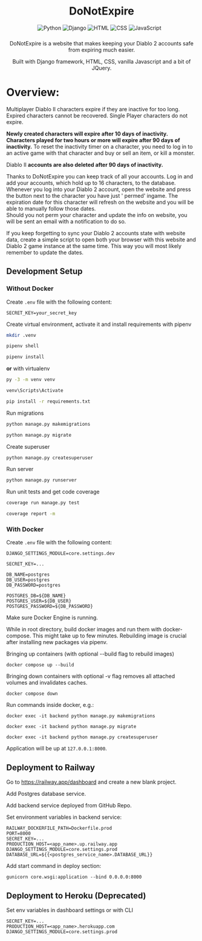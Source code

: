 <div align="center" style="padding-bottom: 10px">
    <h1>DoNotExpire</h1>
    <img alt="Python" src="https://img.shields.io/badge/python%20-%2314354C.svg?&style=for-the-badge&logo=python&logoColor=white"/>
    <img alt="Django" src="https://img.shields.io/badge/django%20-%23092E20.svg?&style=for-the-badge&logo=django&logoColor=white"/>
    <img alt="HTML" src="https://img.shields.io/badge/HTML5-E34F26?style=for-the-badge&logo=html5&logoColor=white">
    <img alt="CSS" src="https://img.shields.io/badge/CSS3-1572B6?style=for-the-badge&logo=css3&logoColor=white">
    <img alt="JavaScript" src="https://img.shields.io/badge/javascript%20-%23323330.svg?&style=for-the-badge&logo=javascript&logoColor=%23F7DF1E"/>
    <img src="https://img.shields.io/badge/PostgreSQL-316192?style=for-the-badge&logo=postgresql&logoColor=white" alt=""/>
    <img src="https://img.shields.io/badge/Docker-008FCC?style=for-the-badge&logo=docker&logoColor=white" alt=""/>
    <img src="https://img.shields.io/badge/Railway-%23000000.svg?&style=for-the-badge&logo=railway&logoColor=white" alt=""/>
</div>

<div align="center">
    <p>DoNotExpire is a website that makes keeping your Diablo 2 accounts safe from expiring much easier.</p>
    <p>Built with Django framework, HTML, CSS, vanilla Javascript and a bit of JQuery.</p>
</div>

# Overview:

Multiplayer Diablo II characters expire if they are inactive for too long. Expired characters cannot be recovered.
Single Player characters do not expire.

**Newly created characters will expire after 10 days of inactivity. Characters played for two hours or more will expire
after 90 days of inactivity.** To reset the inactivity timer on a character, you need to log in to an active game with
that character and buy or sell an item, or kill a monster.

Diablo II **accounts are also deleted after 90 days of inactivity.**

Thanks to DoNotExpire you can keep track of all your accounts. Log in and add your accounts, which hold up to 16
characters, to the database.  
Whenever you log into your Diablo 2 account, open the website and press the button next to the character you have just '
permed' ingame. The expiration date for this character will refresh on the website and you will be able to manually
follow those dates.  
Should you not perm your character and update the info on website, you will be sent an email with a notification to do
so.

If you keep forgetting to sync your Diablo 2 accounts state with website data, create a simple script to open both your
browser with this website and Diablo 2 game instance at the same time. This way you will most likely remember to update
the dates.

## Development Setup

### Without Docker

Create `.env` file with the following content:

```dotenv
SECRET_KEY=your_secret_key
```

Create virtual environment, activate it and install requirements with pipenv

```bash
mkdir .venv

pipenv shell

pipenv install
```

**or** with virtualenv

```bash
py -3 -m venv venv

venv\Scripts\Activate

pip install -r requirements.txt
```

Run migrations

```bash
python manage.py makemigrations

python manage.py migrate
```

Create superuser

```bash
python manage.py createsuperuser
```

Run server

```bash
python manage.py runserver
```

Run unit tests and get code coverage

```bash
coverage run manage.py test

coverage report -m
```

### With Docker

Create `.env` file with the following content:

```dotenv
DJANGO_SETTINGS_MODULE=core.settings.dev

SECRET_KEY=...

DB_NAME=postgres
DB_USER=postgres
DB_PASSWORD=postgres

POSTGRES_DB=${DB_NAME}
POSTGRES_USER=${DB_USER}
POSTGRES_PASSWORD=${DB_PASSWORD}
```

Make sure Docker Engine is running.

While in root directory, build docker images and run them with docker-compose. This might take up to few minutes.
Rebuilding image is crucial after installing new packages via pipenv.

Bringing up containers (with optional --build flag to rebuild images)

```shell
docker compose up --build
```

Bringing down containers with optional -v flag removes all attached volumes and invalidates caches.

```shell
docker compose down
```

Run commands inside docker, e.g.:

```shell
docker exec -it backend python manage.py makemigrations

docker exec -it backend python manage.py migrate

docker exec -it backend python manage.py createsuperuser
```

Application will be up at `127.0.0.1:8000`.

## Deployment to Railway

Go to https://railway.app/dashboard and create a new blank project.

Add Postgres database service.

Add backend service deployed from GitHub Repo.

Set environment variables in backend service:

```dotenv
RAILWAY_DOCKERFILE_PATH=Dockerfile.prod
PORT=8000
SECRET_KEY=...
PRODUCTION_HOST=<app_name>.up.railway.app
DJANGO_SETTINGS_MODULE=core.settings.prod
DATABASE_URL=${{<postgres_service_name>.DATABASE_URL}}
```

Add start command in deploy section:
```shell
gunicorn core.wsgi:application --bind 0.0.0.0:8000
```

## Deployment to Heroku (Deprecated)

Set env variables in dashboard settings or with CLI

```dotenv
SECRET_KEY=...
PRODUCTION_HOST=<app_name>.herokuapp.com
DJANGO_SETTINGS_MODULE=core.settings.prod
```
